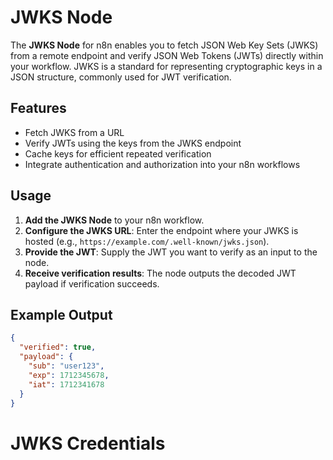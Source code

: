 # JWKS Node

The **JWKS Node** for n8n enables you to fetch JSON Web Key Sets (JWKS) from a remote endpoint and verify JSON Web Tokens (JWTs) directly within your workflow. JWKS is a standard for representing cryptographic keys in a JSON structure, commonly used for JWT verification.

## Features

- Fetch JWKS from a URL
- Verify JWTs using the keys from the JWKS endpoint
- Cache keys for efficient repeated verification
- Integrate authentication and authorization into your n8n workflows

## Usage

1. **Add the JWKS Node** to your n8n workflow.
2. **Configure the JWKS URL**: Enter the endpoint where your JWKS is hosted (e.g., `https://example.com/.well-known/jwks.json`).
3. **Provide the JWT**: Supply the JWT you want to verify as an input to the node.
4. **Receive verification results**: The node outputs the decoded JWT payload if verification succeeds.

## Example Output

```json
{
  "verified": true,
  "payload": {
    "sub": "user123",
    "exp": 1712345678,
    "iat": 1712341678
  }
}
```

# JWKS Credentials
